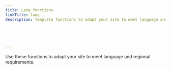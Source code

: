 ```yaml
---
title: Lang functions
linkTitle: lang
description: Template functions to adapt your site to meet language and regional requirements.



  

---
```


Use these functions to adapt your site to meet language and regional requirements.
